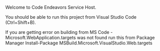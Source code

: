 Welcome to Code Endeavors Service Host.

You should be able to run this project from Visual Studio Code (Ctrl+Shift+B).

If you are getting error on building from MS Code - Microsoft.WebApplication.targets was not found run this from Package Manager
Install-Package MSBuild.Microsoft.VisualStudio.Web.targets

